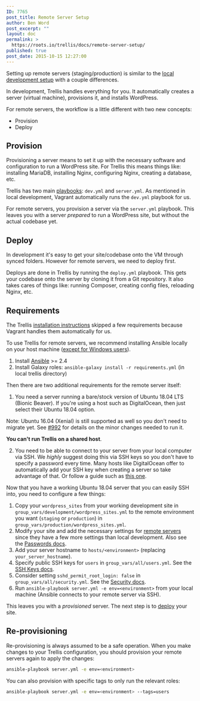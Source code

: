```yaml
---
ID: 7765
post_title: Remote Server Setup
author: Ben Word
post_excerpt: ""
layout: doc
permalink: >
  https://roots.io/trellis/docs/remote-server-setup/
published: true
post_date: 2015-10-15 12:27:00
---
```

Setting up remote servers (staging/production) is similar to the [local development setup](https://roots.io/trellis/docs/local-development-setup/) with a couple differences.

In development, Trellis handles everything for you. It automatically creates a server (virtual machine), provisions it, and installs WordPress.

For remote servers, the workflow is a little different with two new concepts:

* Provision
* Deploy

## Provision

Provisioning a server means to set it up with the necessary software and configuration to run a WordPress site. For Trellis this means things like: installing MariaDB, installing Nginx, configuring Nginx, creating a database, etc.

Trellis has two main [playbooks](http://docs.ansible.com/ansible/playbooks.html): `dev.yml` and `server.yml`. As mentioned in local development, Vagrant automatically runs the `dev.yml` playbook for us.

For remote servers, you provision a server via the `server.yml` playbook. This leaves you with a server *prepared* to run a WordPress site, but without the actual codebase yet.

## Deploy

In development it's easy to get your site/codebase onto the VM through synced folders. However for remote servers, we need to deploy first.

Deploys are done in Trellis by running the `deploy.yml` playbook. This gets your codebase onto the server by cloning it from a Git repository. It also takes cares of things like: running Composer, creating config files, reloading Nginx, etc.

## Requirements

The Trellis [installation instructions](https://roots.io/trellis/docs/installing-trellis/) skipped a few requirements because Vagrant handles them automatically for us.

To use Trellis for remote servers, we recommend installing Ansible locally on your host machine ([except for Windows users](https://roots.io/trellis/docs/windows/)).

1. Install [Ansible](http://docs.ansible.com/ansible/intro_installation.html#latest-releases-via-pip) >= 2.4
2. Install Galaxy roles: `ansible-galaxy install -r requirements.yml` (in local trellis directory)

Then there are two additional requirements for the remote server itself:

1. You need a server running a bare/stock version of Ubuntu 18.04 LTS (Bionic Beaver). If you're using a host such as DigitalOcean, then just select their Ubuntu 18.04 option.

Note: Ubuntu 16.04 (Xenial) is still supported as well so you don't need to migrate yet. See [#992](https://github.com/roots/trellis/pull/992) for details on the minor changes needed to run it.

**You can't run Trellis on a shared host**.

2. You need to be able to connect to your server from your local computer via SSH. We *highly* suggest doing this via SSH keys so you don't have to specify a password every time. Many hosts like DigitalOcean offer to automatically add your SSH key when creating a server so take advantage of that. Or follow a guide such as [this one](https://www.digitalocean.com/community/tutorials/how-to-set-up-ssh-keys--2).

Now that you have a working Ubuntu 18.04 server that you can easily SSH into, you need to configure a few things:

1. Copy your `wordpress_sites` from your working development site in `group_vars/development/wordpress_sites.yml` to the remote environment you want (`staging` or `production`) in `group_vars/production/wordpress_sites.yml`.
2. Modify your site and add the necessary settings for [remote servers](https://roots.io/trellis/docs/wordpress-sites/#remote-servers) since they have a few more settings than local development. Also see the [Passwords docs](https://roots.io/trellis/docs/passwords/).
3. Add your server hostname to `hosts/<environment>` (replacing `your_server_hostname`).
4. Specify public SSH keys for `users` in `group_vars/all/users.yml`. See the [SSH Keys docs](https://roots.io/trellis/docs/ssh-keys/).
5. Consider setting `sshd_permit_root_login: false` in `group_vars/all/security.yml`. See the [Security docs](https://roots.io/trellis/docs/security/).
6. Run `ansible-playbook server.yml -e env=<environment>` from your local machine (Ansible connects to your remote server via SSH).

This leaves you with a *provisioned* server. The next step is to [deploy](https://roots.io/trellis/docs/deploys/) your site.

## Re-provisioning

Re-provisioning is always assumed to be a safe operation. When you make changes to your Trellis configuration, you should provision your remote servers again to apply the changes:

```bash
ansible-playbook server.yml -e env=<environment>
```

You can also provision with specific tags to only run the relevant roles:

```bash
ansible-playbook server.yml -e env=<environment> --tags=users
```